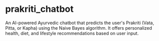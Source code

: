 # prakriti_chatbot
An AI-powered Ayurvedic chatbot that predicts the user's Prakriti (Vata, Pitta, or Kapha) using the Naive Bayes algorithm. It offers personalized health, diet, and lifestyle recommendations based on user input.
